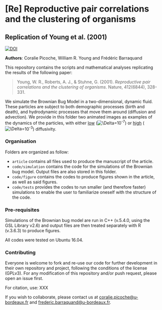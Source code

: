 # [Re] Reproductive pair correlations and the clustering of organisms
## Replication of Young et al. (2001)

[![DOI](https://zenodo.org/badge/339762861.svg)](https://zenodo.org/badge/latestdoi/339762861)

**Authors**: Coralie Picoche, William R. Young and Frédéric Barraquand

This repository contains the scripts and mathematical analyses replicating the results of the following paper:

> Young, W. R., Roberts, A. J., & Stuhne, G. (2001). _Reproductive pair correlations and the clustering of organisms_. Nature, 412(6844), 328-331.

We simulate the Brownian Bug Model in a two-dimensional, dynamic fluid. These particles are subject to both demographic processes (birth and death), and hydrodynamic processes that move them around (diffusion and advection). We provide in this folder two animated images as examples of the dynamics of the particles, with either [low](./gif_lowDelta.gif ) (![\Delta](https://latex.codecogs.com/svg.latex?\Delta)=10<sup>-7</sup>) or [high](./gif_highDelta.gif) (![\Delta](https://latex.codecogs.com/svg.latex?\Delta)=10<sup>-3</sup>) diffusivity. 

### Organisation

Folders are organized as follow:

* `article` contains all files used to produce the manuscript of the article.
* `code/simulation` contains the code for the simulations of the Brownian bug model. Output files are also stored in this folder.
* `code/figure` contains the codes to produce figures shown in the article, as well as said figures.
* `code/tests` provides the codes to run smaller (and therefore faster) simulations to enable the user to familiarize oneself with the structure of the code.

### Pre-requisites

Simulations of the Brownian bug model are run in C++ (v.5.4.0, using the GSL Library v2.6) and output files are then treated separately with R (v.3.6.3) to produce figures.

All codes were tested on Ubuntu 16.04.

### Contributing

Everyone is welcome to fork and re-use our code for further development in their own repository and project, following the conditions of the license (GPLv3). For any modification of this repository and/or push request, please open an issue first.

For citation, use:
XXX 

If you wish to collaborate, please contact us at [coralie.picoche@u-bordeaux.fr](mailto:coralie.picoche@u-bordeaux.fr) and [frederic.barraquand@u-bordeaux.fr](mailto:frederic.barraquand@u-bordeaux.fr). 
